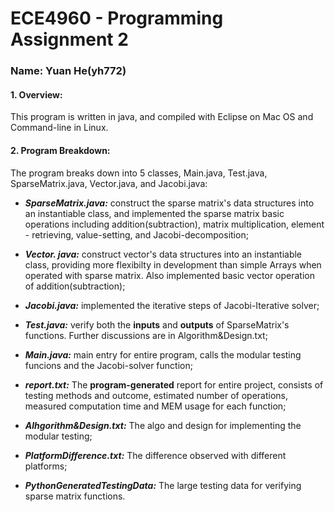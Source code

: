# ECE4960 - Programming Assignment 2
### Name: Yuan He(yh772)

#### 1. Overview:

This program is written in java, and compiled with Eclipse on Mac OS and Command-line in Linux.

#### 2. Program Breakdown:

The program breaks down into 5 classes, Main.java, Test.java, SparseMatrix.java, Vector.java, and Jacobi.java:

 - ***SparseMatrix.java:*** construct the sparse matrix's data structures into an instantiable class, and implemented the sparse matrix basic operations including addition(subtraction), matrix multiplication, element - retrieving, value-setting, and Jacobi-decomposition;
 
 - ***Vector. java:*** construct vector's data structures into an instantiable class, providing more flexibilty in development than simple Arrays when operated with sparse matrix. Also implemented basic vector operation of addition(subtraction);
 
 - ***Jacobi.java:*** implemented the iterative steps of Jacobi-Iterative solver;
 
 - ***Test.java:*** verify both the **inputs** and **outputs** of SparseMatrix's functions. Further discussions are in Algorithm&Design.txt;
 
 - ***Main.java:*** main entry for entire program, calls the modular testing funcions and the Jacobi-solver function;

 - ***report.txt:*** The **program-generated** report for entire project, consists of testing methods and outcome, estimated number of operations, measured computation time and MEM usage for each function;
 
 - ***Alhgorithm&Design.txt:*** The algo and design for implementing the modular testing;
 
 - ***PlatformDifference.txt:*** The difference observed with different platforms;
 
 - ***PythonGeneratedTestingData:*** The large testing data for verifying sparse matrix functions.
